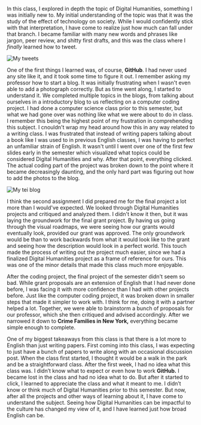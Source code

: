 In this class, I explored in depth the topic of Digital Humanities, something I was initially new to. My initial understanding of the topic was that it was the study of the effect of technology on society. While I would confidently stick with that interpretation, I have come to realize just how much can fall under that branch. I became familiar with many new words and phrases like jargon, peer review, and shitty first drafts, and this was the class where I *finally* learned how to tweet. 

![My tweets](https://robert-robinson24.github.io/robert-robinson24/images/twitterssdhreflection.png) 

One of the first things I learned was, of course, **GitHub**. I had never used any site like it, and it took some time to figure it out. I remember asking my professor how to start a blog. It was initially frustrating when I wasn't even able to add a photograph correctly. But as time went along, I started to understand it. We completed multiple topics in the blogs, from talking about ourselves in a introductory blog to us reflecting on a computer coding project. I had done a computer science class prior to this semester, but what we had gone over was nothing like what we were about to do in class. I remember this being the highest point of my frustration in comprehending this subject. I cnouldn't wrap my head around how this in any way related to a writing class. I was frustrated that instead of writing papers talking about a book like I was used to in previous English classes, I was having to perfect an unfamiliar strain of English. It wasn't until I went over one of the first few slides early in the semester which visualized what topics could be considered Digital Humanities and why. After that point, everything clicked. The actual coding part of the project was broken down to the point where it became decreasingly daunting, and the only hard part was figuring out how to add the photos to the blog. 

![My tei blog](https://robert-robinson24.github.io/robert-robinson24/images/TEIblogreflection.png)

I think the second assignment I did prepared me for the final project a lot more than I would've expected. We looked through Digital Humanities projects and critiqued and analyzed them. I didn't know it then, but it was laying the groundwork for the final grant project. By having us going through the visual roadmaps, we were seeing how our grants would eventually look, provided our grant was approved. The only groundwork would be than to work backwards from what it would look like to the grant and seeing how the description would look in a perfect world. This touch made the process of writing out the project much easier, since we had a finalized Digital Humanities project as a frame of reference for ours. This was one of the minor details that made this class much more enjoyable. 

After the coding project, the final project of the semester didn't seem so bad. While grant proposals are an extension of English that I had never done before, I was facing it with more confidence than I had with other projects before. Just like the computer coding project, it was broken down in smaller steps that made it simpler to work with. I think for me, doing it with a partner helped a lot. Together, we were able to brainstorm a bunch of proposals for our professor, which she then critiqued and advised accordingly. After we narrowed it down to **Crime Families in New York,** everything became simple enough to complete. 

One of my biggest takeaways from this class is that there is a lot more to English than just writing papers. First coming into this class, I was expecting to just have a bunch of papers to write along with an occasional discussion post. When the class first started, I thought it would be a walk in the park and be a straightforward class. After the first week, I had no idea what this class was. I didn’t know what to expect or even how to work **GitHub.** I became lost in the class and had no idea what to do. But after it started to click, I learned to appreciate the class and what it meant to me. I didn’t know or think much of Digital Humanities prior to this semester. But now, after all the projects and other ways of learning about it, I have come to understand the subject. Seeing how Digital Humanities can be impactful to the culture has changed my view of it, and I have learned just how broad English can be. 
